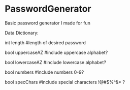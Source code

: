 # PasswordGenerator
Basic password generator I made for fun

Data Dictionary:

int length #length of desired password

bool uppercaseAZ #include uppercase alphabet?

bool lowercaseAZ #include lowercase alphabet?

bool numbers #include numbers 0-9?

bool specChars #include special characters !@#$%^&* ?
